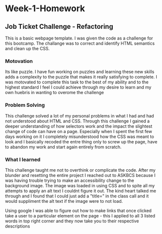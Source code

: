# Week-1-Homework
## Job Ticket Challenge - Refactoring

This is a basic webpage template. I was given the code as a challenge for this bootcamp. The challange was to correct and identify HTML semantics and clean up the CSS.

### Motovation
Its like puzzle. I have fun working on puzzles and learning these new skills adds a complexity to the puzzle that makes it really satisfying to complete. I was motovated to complete this task to the best of my ability and to the highest standard I feel I could achieve through my desire to learn and my own huebris in wanting to overome the challenge 

### Problem Solving
This challenge solved a lot of my personal problems in what I had and had not understood about HTML and CSS. Through this challenge I gained a deeper understanding of how selectors work and the impact the slightest change of code can have on a page. Especially when I spent the first few days working on it I completely misunderstood how the CSS was meant to look and I basically recoded the entre thing only to screw up the page, have to abandon my work and start again entirely from scratch.

### What I learned
This challenge taught me not to overthink or complicate the code. After my blunder and resetting the entire project I reached out to ASKBCS because I was having trouble trying to make an accessibility change to the background image. The image was loaded in using CSS and to spite all my attempts to apply an alt text I couldnt figure it out. 
The kind heart talked me through and I found that I could just add a "title=" in the class call and it would suppliment the alt text if the image were to not load.

Using google I was able to figure out how to make links that once clicked take a user to a particular element on the page - this I applied to all 3 listed words in top right corner and they now take you to their respective descriptions


